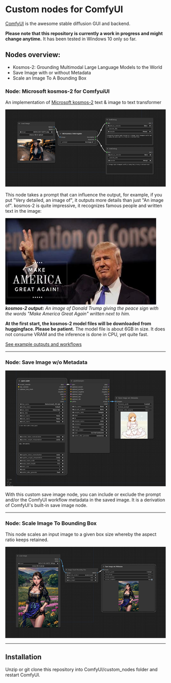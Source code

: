 # Custom nodes for ComfyUI

[ComfyUI](https://github.com/comfyanonymous/ComfyUI) is the awesome stable diffusion GUI and backend.

**Please note that this repository is currently a work in progress and might change anytime.** It has been tested in Windows 10 only so far.

## Nodes overview:

- Kosmos-2: Grounding Multimodal Large Language Models to the World
- Save Image with or without Metadata
- Scale an Image To A Bounding Box

### Node: Microsoft kosmos-2 for ComfyuiUI

An implementation of [Microsoft kosmos-2](https://huggingface.co/microsoft/kosmos-2-patch14-224) text & image to text transformer

![](img/ComfyUI_00001_.png)

This node takes a prompt that can influence the output, for example, if you put "Very detailed, an image of", it outputs more details than just "An image of". kosmos-2 is quite impressive, it recognizes famous people and written text in the image:

![Alt text](img/th-406341032.jpg)
_**kosmos-2 output:** An image of Donald Trump giving the peace sign with the words "Make America Great Again" written next to him._

**At the first start, the kosmos-2 model files will be downloaded from huggingface. Please be patient.** The model file is about 6GB in size. It does not consume VRAM and the inference is done in CPU, yet quite fast.

[See example outputs and workflows](examples/examples.md)

---

### Node: Save Image w/o Metadata

![](img/workflow.png)

With this custom save image node, you can include or exclude the prompt and/or the ComfyUI workflow metadata in the saved image. It is a derivation of ComfyUI's built-in save image node.

---

### Node: Scale Image To Bounding Box

This node scales an input image to a given box size whereby the aspect ratio keeps retained.

![Alt text](img/bounding_box.png)

---

## Installation

Unzip or git clone this repository into ComfyUI/custom_nodes folder and restart ComfyUI.
